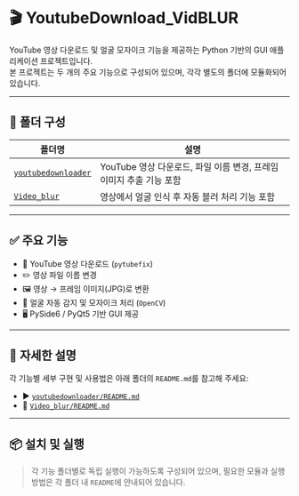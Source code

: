 # 🎬 YoutubeDownload_VidBLUR

YouTube 영상 다운로드 및 얼굴 모자이크 기능을 제공하는 Python 기반의 GUI 애플리케이션 프로젝트입니다.  
본 프로젝트는 두 개의 주요 기능으로 구성되어 있으며, 각각 별도의 폴더에 모듈화되어 있습니다.

---

## 📁 폴더 구성

| 폴더명 | 설명 |
|--------|------|
| [`youtubedownloader`](./youtubedownloader) | YouTube 영상 다운로드, 파일 이름 변경, 프레임 이미지 추출 기능 포함 |
| [`Video_blur`](./blur) | 영상에서 얼굴 인식 후 자동 블러 처리 기능 포함 |

---

## ✅ 주요 기능

- 🔽 YouTube 영상 다운로드 (`pytubefix`)
- ✏️ 영상 파일 이름 변경
- 🖼️ 영상 → 프레임 이미지(JPG)로 변환
- 🧠 얼굴 자동 감지 및 모자이크 처리 (`OpenCV`)
- 🖥️ PySide6 / PyQt5 기반 GUI 제공

---

## 📖 자세한 설명

각 기능별 세부 구현 및 사용법은 아래 폴더의 `README.md`를 참고해 주세요:

- ▶️ [`youtubedownloader/README.md`](./youtubedownloader/README.md)
- 🔲 [`Video_blur/README.md`](./VidBLUR/README.md)

---

## 📦 설치 및 실행

> 각 기능 폴더별로 독립 실행이 가능하도록 구성되어 있으며, 필요한 모듈과 실행 방법은 각 폴더 내 `README`에 안내되어 있습니다.
